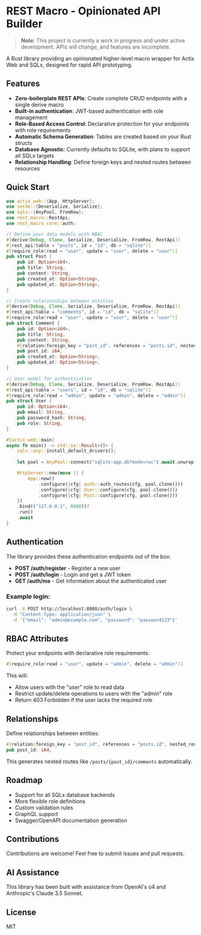 # REST Macro - Opinionated API Builder

> **Note**: This project is currently a work in progress and under active development. APIs will change, and features are incomplete.

A Rust library providing an opinionated higher-level macro wrapper for Actix Web and SQLx, designed for rapid API prototyping.

## Features

- **Zero-boilerplate REST APIs**: Create complete CRUD endpoints with a single derive macro
- **Built-in authentication**: JWT-based authentication with role management
- **Role-Based Access Control**: Declarative protection for your endpoints with role requirements
- **Automatic Schema Generation**: Tables are created based on your Rust structs
- **Database Agnostic**: Currently defaults to SQLite, with plans to support all SQLx targets
- **Relationship Handling**: Define foreign keys and nested routes between resources


## Quick Start

```rust
use actix_web::{App, HttpServer};
use serde::{Deserialize, Serialize};
use sqlx::{AnyPool, FromRow};
use rest_macro::RestApi;
use rest_macro_core::auth;

// Define your data models with RBAC
#[derive(Debug, Clone, Serialize, Deserialize, FromRow, RestApi)]
#[rest_api(table = "posts", id = "id", db = "sqlite")]
#[require_role(read = "user", update = "user", delete = "user")]
pub struct Post {
    pub id: Option<i64>,
    pub title: String,
    pub content: String,
    pub created_at: Option<String>,
    pub updated_at: Option<String>,
}

// Create relationships between entities
#[derive(Debug, Clone, Serialize, Deserialize, FromRow, RestApi)]
#[rest_api(table = "comments", id = "id", db = "sqlite")]
#[require_role(read = "user", update = "user", delete = "user")]
pub struct Comment {
    pub id: Option<i64>,
    pub title: String,
    pub content: String,
    #[relation(foreign_key = "post_id", references = "posts.id", nested_route = "true")]
    pub post_id: i64,
    pub created_at: Option<String>,
    pub updated_at: Option<String>,
}

// User model for authentication
#[derive(Debug, Clone, Serialize, Deserialize, FromRow, RestApi)]
#[rest_api(table = "users", id = "id", db = "sqlite")]
#[require_role(read = "admin", update = "admin", delete = "admin")]
pub struct User {
    pub id: Option<i64>,
    pub email: String,
    pub password_hash: String,
    pub role: String,
}

#[actix_web::main]
async fn main() -> std::io::Result<()> {
    sqlx::any::install_default_drivers();
    
    let pool = AnyPool::connect("sqlite:app.db?mode=rwc").await.unwrap();

    HttpServer::new(move || {
        App::new()
            .configure(|cfg| auth::auth_routes(cfg, pool.clone()))
            .configure(|cfg| User::configure(cfg, pool.clone()))
            .configure(|cfg| Post::configure(cfg, pool.clone()))
    })
    .bind(("127.0.0.1", 8080))?
    .run()
    .await
}
```

## Authentication

The library provides these authentication endpoints out of the box:

- **POST /auth/register** - Register a new user
- **POST /auth/login** - Login and get a JWT token
- **GET /auth/me** - Get information about the authenticated user

### Example login:

```bash
curl -X POST http://localhost:8080/auth/login \
  -H "Content-Type: application/json" \
  -d '{"email": "admin@example.com", "password": "password123"}'
```

## RBAC Attributes

Protect your endpoints with declarative role requirements:

```rust
#[require_role(read = "user", update = "admin", delete = "admin")]
```

This will:
- Allow users with the "user" role to read data
- Restrict update/delete operations to users with the "admin" role
- Return 403 Forbidden if the user lacks the required role

## Relationships

Define relationships between entities:

```rust
#[relation(foreign_key = "post_id", references = "posts.id", nested_route = "true")]
pub post_id: i64,
```

This generates nested routes like `/posts/{post_id}/comments` automatically.

## Roadmap

- Support for all SQLx database backends
- More flexible role definitions
- Custom validation rules
- GraphQL support
- Swagger/OpenAPI documentation generation

## Contributions

Contributions are welcome! Feel free to submit issues and pull requests.

## AI Assistance

This library has been built with assistance from OpenAI's o4 and Anthropic's Claude 3.5 Sonnet.

## License

MIT
